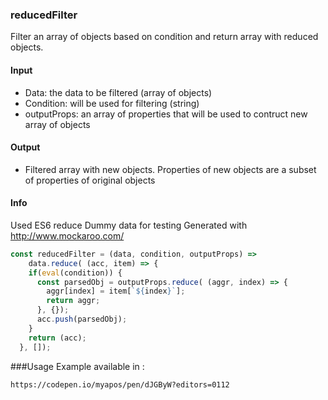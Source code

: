 ### reducedFilter

Filter an array of objects based on condition and return array with reduced objects.

#### Input

* Data: the data to be filtered (array of objects) 
* Condition: will be used for filtering (string) 
* outputProps: an array of properties that will be used to contruct new array of objects 

#### Output

* Filtered array with new objects. Properties of new objects are a subset of
properties of original objects 

#### Info

Used ES6 reduce 
Dummy data for testing 
Generated with http://www.mockaroo.com/ 

```js
const reducedFilter = (data, condition, outputProps) => 
    data.reduce( (acc, item) => {
    if(eval(condition)) {
      const parsedObj = outputProps.reduce( (aggr, index) => {
        aggr[index] = item[`${index}`];
        return aggr;
      }, {});
      acc.push(parsedObj); 
    } 
    return (acc);
  }, []);
```
###Usage Example available in :

`https://codepen.io/myapos/pen/dJGByW?editors=0112`

